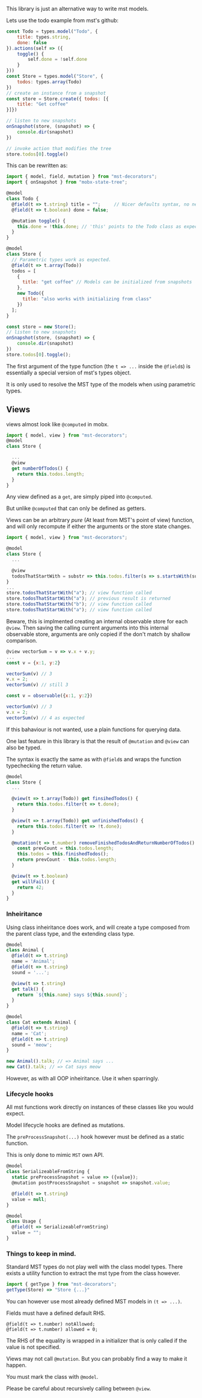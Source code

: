 This library is just an alternative way to write mst models.

Lets use the todo example from mst's github:
```js
const Todo = types.model("Todo", {
    title: types.string,
    done: false
}).actions(self => ({
    toggle() {
        self.done = !self.done
    }
}))
const Store = types.model("Store", {
    todos: types.array(Todo)
})
// create an instance from a snapshot
const store = Store.create({ todos: [{
    title: "Get coffee"
}]})

// listen to new snapshots
onSnapshot(store, (snapshot) => {
    console.dir(snapshot)
})

// invoke action that modifies the tree
store.todos[0].toggle()
```

This can be rewritten as:

```js
import { model, field, mutation } from "mst-decorators";
import { onSnapshot } from "mobx-state-tree";

@model
class Todo {
  @field(t => t.string) title = "";     // Nicer defaults syntax, no need for optional(string, "")
  @field(t => t.boolean) done = false;

  @mutation toggle() {
    this.done = !this.done; // 'this' points to the Todo class as expected.
  }
}

@model
class Store {
  // Parametric types work as expected.
  @field(t => t.array(Todo))
  todos = [
    {
      title: "get coffee" // Models can be initialized from snapshots
    },
    new Todo({
      title: "also works with initializing from class"
    })
  ];
}

const store = new Store();
// listen to new snapshots
onSnapshot(store, (snapshot) => {
    console.dir(snapshot)
})
store.todos[0].toggle();
```

The first argument of the type function (the `t => ...` inside the `@field`s) is essentially a special version of mst's types object.

It is only used to resolve the MST type of the models when using parametric types.

## Views

views almost look like `@computed` in mobx.

```js
import { model, view } from "mst-decorators";
@model
class Store {

  ...
  @view
  get numberOfTodos() {
    return this.todos.length;
  }
}
```
Any view defined as a `get`, are simply piped into `@computed`.

But unlike `@computed` that can only be defined as getters.

Views can be an arbitrary _pure_ (At least from MST's point of view) function, and will only recompute if either the arguments or the store state changes.

```js
import { model, view } from "mst-decorators";

@model
class Store {
  ...

  @view
  todosThatStartWith = substr => this.todos.filter(s => s.startsWith(substr));
}
...
store.todosThatStartWith("a"); // view function called
store.todosThatStartWith("a"); // previous result is returned
store.todosThatStartWith("b"); // view function called
store.todosThatStartWith("a"); // view function called
```
Beware, this is implmented creating an internal observable store for each `@view`. Then saving the calling current arguments into this internal observable store, arguments are only copied if the don't match by shallow comparison.

```js
@view vectorSum = v => v.x + v.y;
...
const v = {x:1, y:2}

vectorSum(v) // 3
v.x = 2;
vectorSum(v) // still 3

const v = observable({x:1, y:2})

vectorSum(v) // 3
v.x = 2;
vectorSum(v) // 4 as expected
```

If this bahaviour is not wanted, use a plain functions for querying data.

One last feature in this library is that the result of `@mutation` and `@view` can also be typed.

The syntax is exactly the same as with `@field`s and wraps the function typechecking the return value.

```js
@model
class Store {
  ...

  @view(t => t.array(Todo)) get finsihedTodos() {
    return this.todos.filter(t => t.done);
  }

  @view(t => t.array(Todo)) get unfinishedTodos() {
    return this.todos.filter(t => !t.done);
  }

  @mutation(t => t.number) removeFinishedTodosAndReturnNumberOfTodos() {
    const prevCount = this.todos.length;
    this.todos = this.finishedTodos();
    return prevCount - this.todos.length;
  }

  @view(t => t.boolean)
  get willFail() {
    return 42;
  }
}
```
### Inheiritance

Using class inheiritance does work, and will create a type composed from the parent class type, and the extending class type.

```js
@model
class Animal {
  @field(t => t.string)
  name = 'Animal';
  @field(t => t.string)
  sound = '...';

  @view(t => t.string)
  get talk() {
    return `${this.name} says ${this.sound}`;
  }
}

@model
class Cat extends Animal {
  @field(t => t.string)
  name = 'Cat';
  @field(t => t.string)
  sound = 'meow';
}

new Animal().talk; // => Animal says ...
new Cat().talk; // => Cat says meow
```

However, as with all OOP inheiritance. Use it when sparringly. 

### Lifecycle hooks

All mst functions work directly on instances of these classes like you would expect.

Model lifecycle hooks are defined as mutations.

The `preProcessSnapshot(...)` hook however must be defined as a static function.

This is only done to mimic `MST` own API.

```js
@model
class SerializeableFromString {
  static preProcessSnapshot = value => ({value});
  @mutation postProcessSnapshot = snapshot => snapshot.value;

  @field(t => t.string)
  value = null;
}

@model
class Usage {
  @field(t => SerializeableFromString)
  value = "";  
}
```

### Things to keep in mind.

Standard MST types do not play well with the class model types. There exists a utility function to extract the mst type from the class however.

```js
import { getType } from "mst-decorators";
getType(Store) => "Store {...}"
```

You can however use most already defined MST models in `(t => ...)`.

Fields must have a defined default RHS.

```
@field(t => t.number) notAllowed;
@field(t => t.number) allowed = 0;
```

The RHS of the equality is wrapped in a initializer that is only called if the value is not specified.

Views may not call `@mutation`. But you can probably find a way to make it happen.

You must mark the class with `@model`.

Please be careful about recursively calling between `@view`. 

